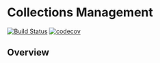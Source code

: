 # Collections Management

[![Build Status](https://travis-ci.org/DINA-Web/collections.svg?branch=master)](https://travis-ci.org/DINA-Web/collections)
[![codecov](https://codecov.io/gh/DINA-Web/collections/branch/master/graph/badge.svg)](https://codecov.io/gh/DINA-Web/collections)

 
## Overview

